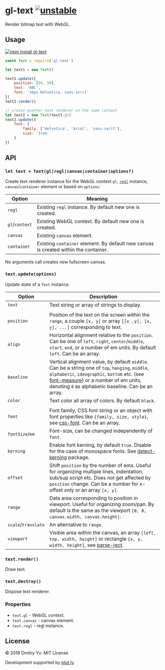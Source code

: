 # gl-text [![unstable](https://img.shields.io/badge/stability-unstable-green.svg)](http://github.com/badges/stability-badges)

Render bitmap text with WebGL.

## Usage

[![npm install gl-text](https://nodei.co/npm/gl-text.png?mini=true)](https://npmjs.org/package/gl-text/)

```js
const Text = require('gl-text')

let text1 = new Text()

text1.update({
	position: [50, 50],
	text: 'ABC',
	font: '16px Helvetica, sans-serif'
})
text1.render()

// create another text renderer on the same context
let text2 = new Text(text1.gl)
text2.update({
	font: {
		family: ['Helvetica', 'Arial', 'sans-serif'],
		size: '1rem'
	}
})
```

## API

### `let text = Text(gl|regl|canvas|container|options?)`

Create text renderer instance for the WebGL context `gl`, [`regl`](https://ghub.io/regl) instance, `canvas`/`container` element or based on `options`:

Option | Meaning
---|---
`regl` | Existing `regl` instance. By default new one is created.
`gl`/`context` | Existing WebGL context. By default new one is created.
`canvas` | Existing `canvas` element.
`container` | Existing `container` element. By default new canvas is created within the container.

No arguments call creates new fullscreen canvas.

### `text.update(options)`

Update state of a `Text` instance.

Option | Description
---|---
`text` 			| Text string or array of strings to display.
				|
`position` 		| Position of the text on the screen within the `range`, a couple `[x, y]` or array `[[x ,y], [x, y], ...]` corresponding to text.						|
`align` 		| Horizontal alignment relative to the `position`. Can be one of `left`, `right`, `center`/`middle`, `start`, `end`, or a number of em units. By default `left`. Can be an array.													|
`baseline` 		| Vertical alignment value, by default `middle`. Can be a string one of `top`, `hanging`, `middle`, `alphabetic`, `ideographic`, `bottom` etc. (see [font-measure](https://ghub.io/font-measure)) or a number of em units, denoting `0` as alphabetic baseline. Can be an array.								|
`color` 		| Text color all array of colors. By default `black`.
				|
`font` 			| Font family, CSS font string or an object with font properties like `{family, size, style}`, see [css-font](https://ghub.io/css-font). Can be an array.																	|
`fontSize`/`em` | Font-size, can be changed independently of `font`.						|
`kerning` 		| Enable font kerning, by default `true`. Disable for the case of monospace fonts. See [detect-kerning](https://ghub.io/detect-kerning) package.		|
`offset` 		| Shift `position` by the number of ems. Useful for organizing multiple lines, indentation, sub/sup script etc. Does not get affected by `position` change. Can be a number for x-offset only or an array `[x, y]`.						|
`range` 		| Data area corresponding to position in viewport. Useful for organizing zoom/pan. By default is the same as the viewport `[0, 0, canvas.width, canvas.height]`.																|
`scale`/`translate` | An alternative to `range`.											|
`viewport` 		| Visible area within the canvas, an array `[left, top, width, height]` or rectangle `{x, y, width, height}`, see [parse-rect](https://ghub.io/parse-rect).

<!-- `direction` | TODO -->
<!-- `letterSpacing`, `tracking` | Distance between letters, fractions of `em`. By default `0`. -->

### `text.render()`

Draw text.

### `text.destroy()`

Dispose text renderer.

### Properties

* `text.gl` - WebGL context.
* `text.canvas` - canvas element.
* `text.regl` - regl instance.


## License

© 2018 Dmitry Yv. MIT License

Development supported by [plot.ly](https://github.com/plotly/).
